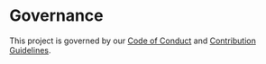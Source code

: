 # Governance

This project is governed by our [Code of Conduct](https://github.com/davidbrownell/uvRepoTemplate/blob/main/CODE_OF_CONDUCT.md) and [Contribution Guidelines](https://github.com/davidbrownell/uvRepoTemplate/blob/main/CONTRIBUTING.md).

